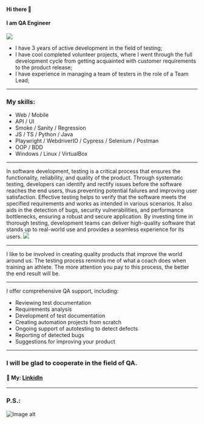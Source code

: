 
#### Hi there 👋
#### I am QA Engineer
![](https://github.com/SerhiiQAA/SerhiiQAA/blob/main/TestPlay.apng)
-  I have 3 years of active development in the field of testing;
-  I have cool completed volunteer projects, where I went through the full development cycle from getting acquainted with customer requirements to the product release;
-  I have experience in managing a team of testers in the role of a Team Lead;
___
### My skills:
- Web / Mobile
- API / UI
- Smoke / Sanity / Regression
- JS / TS / Python / Java
- Playwright / WebdriverIO / Cypress / Selenium / Postman
- OOP / BDD
- Windows / Linux / VirtualBox
______
In software development, testing is a critical process that ensures the functionality, reliability, and quality of the product. Through systematic testing, developers can identify and rectify issues before the software reaches the end users, thus preventing potential failures and improving user satisfaction. Effective testing helps to verify that the software meets the specified requirements and works as intended in various scenarios. It also aids in the detection of bugs, security vulnerabilities, and performance bottlenecks, ensuring a robust and secure application. By investing time in thorough testing, development teams can deliver high-quality software that stands up to real-world use and provides a seamless experience for its users.
![](https://github.com/SerhiiQAA/SerhiiQAA/blob/main/image_461d661da4.png)
________
I like to be involved in creating quality products that improve the world around us. The testing process reminds me of what a coach does when training an athlete. The more attention you pay to this process, the better the end result will be.
___
I offer comprehensive QA support, including:
- Reviewing test documentation
- Requirements analysis
- Development of test documentation
- Creating automation projects from scratch
- Ongoing support of autotesting to detect defects
- Reporting of detected bugs
- Suggestions for improving your product
___

### I will be glad to cooperate in the field of QA.
#### 🔹 My: [Linkidln](https://www.linkedin.com/in/serhiiqaengineer/)
________
### P.S.:
![Image alt](https://github.com/SerhiiQAA/SerhiiQAA/blob/main/SpaceMan1.apng)
